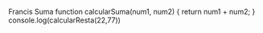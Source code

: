 Francis Suma
function calcularSuma(num1, num2) {
    return num1 + num2;
  }
  console.log(calcularResta(22,77))

  